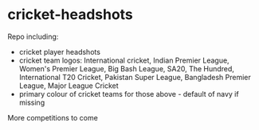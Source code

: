 # cricket-headshots
Repo including:
- cricket player headshots
- cricket team logos: International cricket, Indian Premier League, Women's Premier League, Big Bash League, SA20, The Hundred, International T20 Cricket, Pakistan Super League, Bangladesh Premier League, Major League Cricket
- primary colour of cricket teams for those above - default of navy if missing

More competitions to come
